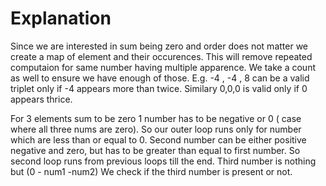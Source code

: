 # Explanation

Since we are interested in sum being zero and order does not matter we create a map of element and their occurences. 
This will remove repeated computaion for same number having multiple apparence.
We take a count as well to ensure we have enough of those. 
E.g. -4 , -4 , 8 can be a valid triplet only if -4 appears more than twice. Similary 0,0,0 is valid only if 0 appears thrice.

For 3 elements sum to be zero 1 number has to be negative or 0 ( case where all three nums are zero). 
So our outer loop runs only for number which are less than or equal to 0.
Second number can be either positive negative and zero, but has to be greater than equal to first number. 
So second loop runs from previous loops till the end.
Third number is nothing but (0 - num1 -num2)
We check if the third number is present or not.
